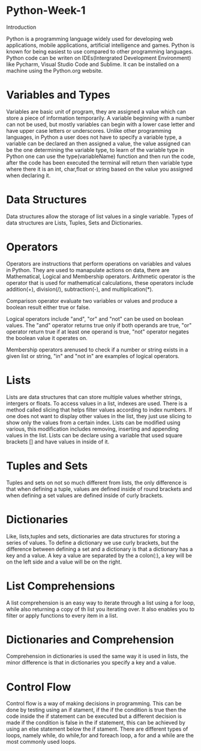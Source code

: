 # Python-Week-1
Introduction

Python is a programming language widely used for developing web applications, mobile applications, artificial intelligence and games. Python is known for being easiest to use compared to other programming languages. Python code can be writen on IDEs(Intergrated Development Environment) like Pycharm, Visual Studio Code and Sublime. It can be installed on a machine using the Python.org website.


# Variables and Types

Variables are basic unit of program, they are assigned a value which can store a piece of information temporarily. A variable beginning with a number can not be used, but mostly variables can begin with a lower case letter and have upper case letters or underscores. Unlike other programming languages, in Python a user does not have to specify a variable type, a variable can be declared an then assigned a value, the value assigned can be the one determining the variable type, to learn of the variable type in Python one can use the type(variableName) function and then run the code, after the code has been executed the terminal will return then variable type where there it is an int, char,float or string based on the value you assigned when declaring it.

# Data Structures

Data structures allow the storage of list values in a single variable. Types of data structures are Lists, Tuples, Sets and Dictionaries.

# Operators

Operators are instructions that perform operations on variables and values in Python. They are used to manapulate actions on data, there are Mathematical, Logical and Membership operators. Arithmetic operator is the operator that is used for mathematical calculations, these operators include addition(+), division(/), subtraction(-), and multiplication(*).

Comparison operator evaluate two variables or values and produce a boolean result either true or false.

Logical operators include "and", "or" and "not" can be used on boolean values. The "and" operator returns true only if both operands are true, "or" operator return true if at least one operand is true, "not" operator negates the boolean value it operates on.

Membership operators arenused to check if a number or string exists in a given list or string, "in" and "not in" are examples of logical operators.

# Lists

Lists are data structures that can store multiple values whether strings, intergers or floats. To access values in a list, indexes are used. There is a method called slicing that helps filter values according to index numbers. If one does not want to display other values in the list, they just use slicing to show only the values from a certain index. Lists can be modified using various, this modification includes removing, inserting and appending values in the list. Lists can be declare using a variable that used square brackets [] and have values in inside of it.

# Tuples and Sets

Tuples and sets on not so much different from lists, the only difference is that when defining a tuple, values are defined inside of round brackets and when defining a set values are defined inside of curly brackets.

# Dictionaries
Like, lists,tuples and sets, dictionaries are data structures for storing a series of values. To define a dictionary we use curly brackets, but the difference between defining a set and a dictionary is that a dictionary has a key and a value. A key a value are separated by  the a colon(:), a key will be on the left side and a value will be on the right.

# List Comprehensions

A list comprehension is an easy way to iterate through a list using a for loop, while also returning a copy of th list you iterating over. It also enables you to filter or apply functions to every item in a list.

# Dictionaries and Comprehension

Comprehension in dictionaries is used the same way it is used in lists, the minor difference is that in dictionaries you specify a key and a value.


# Control Flow

Control flow is a way of making decisions in programming. This can be done by testing using an if stament, if the if the condition is true then the code inside the if statement can be executed but a different decision is made if the condition is false in the if statement, this can be achieved by using an else statement below the if stament. 
There are different types of loops, namely while, do while,for and foreach loop, a for and a while are the most commonly used loops. 

































